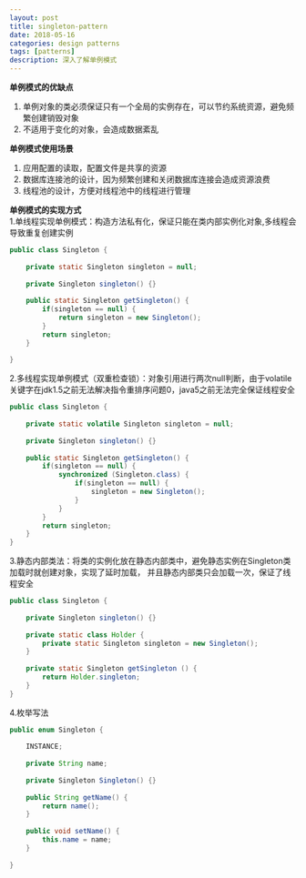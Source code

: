 ```yaml
---
layout: post
title: singleton-pattern 
date: 2018-05-16
categories: design patterns
tags: [patterns]
description: 深入了解单例模式
---
```


**单例模式的优缺点**
1. 单例对象的类必须保证只有一个全局的实例存在，可以节约系统资源，避免频繁创建销毁对象
2. 不适用于变化的对象，会造成数据紊乱

**单例模式使用场景**
1. 应用配置的读取，配置文件是共享的资源
2. 数据库连接池的设计，因为频繁创建和关闭数据库连接会造成资源浪费
3. 线程池的设计，方便对线程池中的线程进行管理

**单例模式的实现方式**<br/>
1.单线程实现单例模式：构造方法私有化，保证只能在类内部实例化对象,多线程会导致重复创建实例
```java
public class Singleton {
    
    private static Singleton singleton = null;
    
    private Singleton singleton() {}
    
    public static Singleton getSingleton() {
        if(singleton == null) {
            return singleton = new Singleton();
        }
        return singleton;
    }
    
}
```
2.多线程实现单例模式（双重检查锁）：对象引用进行两次null判断，由于volatile关键字在jdk1.5之前无法解决指令重排序问题0，java5之前无法完全保证线程安全
```java
public class Singleton {
    
    private static volatile Singleton singleton = null;
    
    private Singleton singleton() {}
    
    public static Singleton getSingleton() {
        if(singleton == null) {
            synchronized (Singleton.class) {
                if(singleton == null) {
                    singleton = new Singleton();
                }
            }
        }
        return singleton;
    }
}
```
3.静态内部类法：将类的实例化放在静态内部类中，避免静态实例在Singleton类加载时就创建对象，实现了延时加载，
并且静态内部类只会加载一次，保证了线程安全
```java
public class Singleton {
    
    private Singleton singleton() {}
    
    private static class Holder {
        private static Singleton singleton = new Singleton();
    } 
    
    private static Singleton getSingleton () {
        return Holder.singleton;
    }
}
```

4.枚举写法
```java
public enum Singleton {
    
    INSTANCE;
    
    private String name;
    
    private Singleton Singleton() {}
    
    public String getName() {
        return name();
    }
    
    public void setName() {
        this.name = name;
    }
    
}
```



